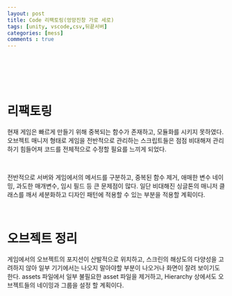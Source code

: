 ```yaml
---
layout: post
title: Code 리팩토링(엉망진창 가로 세로)
tags: [unity, vscode,csv,뒤끝서버]
categories: [mess]
comments : true
---
```

<br>
<br>
<br>
<br>

# 리팩토링
현재 게임은 빠르게 만들기 위해 중복되는 함수가 존재하고, 모듈화를 시키지 못하였다. 오브젝트 매니저 형태로 게임을 전반적으로 관리하는 스크립트들은 점점 비대해져 관리하기 힘들어져 코드를 전체적으로 수정할 필요를 느끼게 되었다.

<br>

전반적으로 서버와 게임에서의 메서드를 구분하고, 중복된 함수 제거, 애매한 변수 네이밍, 과도한 매개변수, 임시 필드 등 큰 문제점이 많다. 일단 비대해진 싱글톤의 매니저 클래스를 깨서 세분화하고 디자인 패턴에 적용할 수 있는 부분을 적용할 계획이다.

<br>

# 오브젝트 정리
게임에서의 오브젝트의 포지션이 산발적으로 위치하고, 스크린의 해상도의 다양성을 고려하지 않아 일부 기기에서는 나오지 말아야할 부분이 나오거나 화면이 잘려 보이기도 한다. assets 파일에서 일부 불필요한 asset 파일을 제거하고, Hierarchy 상에서도 오브젝트들의 네이밍과 그룹을 설정 할 계획이다.

<br>